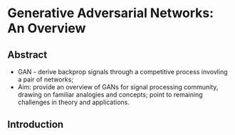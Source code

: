 # Generative Adversarial Networks: An Overview

## Abstract

- GAN - derive backprop signals through a competitive process invovling a pair of networks;
- Aim: provide an overview of GANs for signal processing community, drawing on familiar analogies and concepts; point to remaining challenges in theory and applications.

## Introduction

